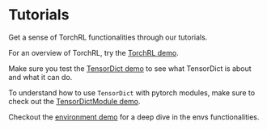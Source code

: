 # Tutorials

Get a sense of TorchRL functionalities through our tutorials.

For an overview of TorchRL, try the [TorchRL demo](demo.ipynb).

Make sure you test the [TensorDict demo](tensordict.ipynb) to see what TensorDict
is about and what it can do.

To understand how to use `TensorDict` with pytorch modules, make sure to check out the [TensorDictModule demo](tensordictmodule.ipynb).

Checkout the [environment demo](envs.ipynb) for a deep dive in the envs
functionalities.
